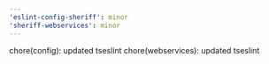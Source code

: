 ```yaml
---
'eslint-config-sheriff': minor
'sheriff-webservices': minor
---
```


chore(config): updated tseslint
chore(webservices): updated tseslint
